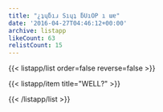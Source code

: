 ```yaml
---
title: "¿ʇɥƃıɹ Sıɥʇ ƃUıOP ı ɯɐ"
date: '2016-04-27T04:46:12+00:00'
archive: listapp
likeCount: 63
relistCount: 15
---
```


<!--more-->

{{< listapp/list order=false reverse=false >}}

   {{< listapp/item title="WELL?" >}}

{{< /listapp/list >}}
